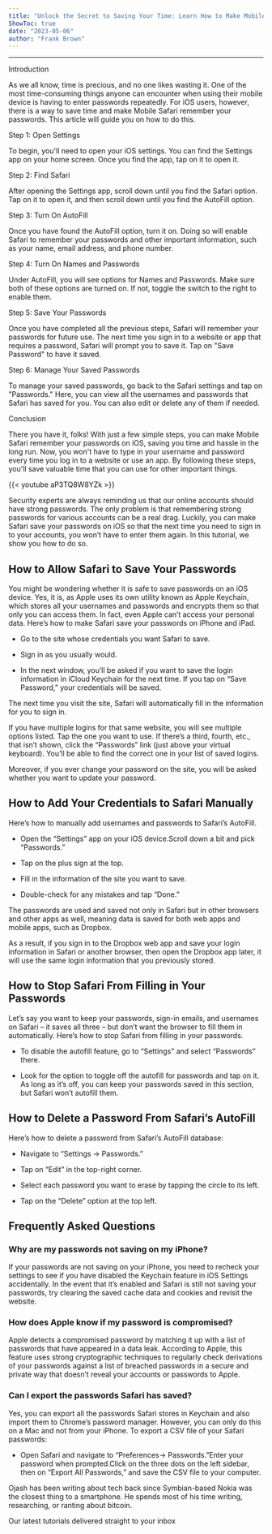 ```yaml
---
title: "Unlock the Secret to Saving Your Time: Learn How to Make Mobile Safari Remember Your Passwords on iOS!"
ShowToc: true 
date: "2023-05-06"
author: "Frank Brown"
---
```

*****
Introduction

As we all know, time is precious, and no one likes wasting it. One of the most time-consuming things anyone can encounter when using their mobile device is having to enter passwords repeatedly. For iOS users, however, there is a way to save time and make Mobile Safari remember your passwords. This article will guide you on how to do this.

Step 1: Open Settings

To begin, you'll need to open your iOS settings. You can find the Settings app on your home screen. Once you find the app, tap on it to open it.

Step 2: Find Safari

After opening the Settings app, scroll down until you find the Safari option. Tap on it to open it, and then scroll down until you find the AutoFill option.

Step 3: Turn On AutoFill

Once you have found the AutoFill option, turn it on. Doing so will enable Safari to remember your passwords and other important information, such as your name, email address, and phone number.

Step 4: Turn On Names and Passwords

Under AutoFill, you will see options for Names and Passwords. Make sure both of these options are turned on. If not, toggle the switch to the right to enable them.

Step 5: Save Your Passwords

Once you have completed all the previous steps, Safari will remember your passwords for future use. The next time you sign in to a website or app that requires a password, Safari will prompt you to save it. Tap on "Save Password" to have it saved.

Step 6: Manage Your Saved Passwords

To manage your saved passwords, go back to the Safari settings and tap on "Passwords." Here, you can view all the usernames and passwords that Safari has saved for you. You can also edit or delete any of them if needed.

Conclusion

There you have it, folks! With just a few simple steps, you can make Mobile Safari remember your passwords on iOS, saving you time and hassle in the long run. Now, you won't have to type in your username and password every time you log in to a website or use an app. By following these steps, you'll save valuable time that you can use for other important things.

{{< youtube aP3TQ8W8YZk >}} 



Security experts are always reminding us that our online accounts should have strong passwords. The only problem is that remembering strong passwords for various accounts can be a real drag. Luckily, you can make Safari save your passwords on iOS so that the next time you need to sign in to your accounts, you won’t have to enter them again. In this tutorial, we show you how to do so.
 
## How to Allow Safari to Save Your Passwords
 
You might be wondering whether it is safe to save passwords on an iOS device. Yes, it is, as Apple uses its own utility known as Apple Keychain, which stores all your usernames and passwords and encrypts them so that only you can access them. In fact, even Apple can’t access your personal data. Here’s how to make Safari save your passwords on iPhone and iPad.
 
- Go to the site whose credentials you want Safari to save.

 
- Sign in as you usually would.

 
- In the next window, you’ll be asked if you want to save the login information in iCloud Keychain for the next time. If you tap on “Save Password,” your credentials will be saved.

 
The next time you visit the site, Safari will automatically fill in the information for you to sign in.
 
If you have multiple logins for that same website, you will see multiple options listed. Tap the one you want to use. If there’s a third, fourth, etc., that isn’t shown, click the “Passwords” link (just above your virtual keyboard). You’ll be able to find the correct one in your list of saved logins.
 
Moreover, if you ever change your password on the site, you will be asked whether you want to update your password.
 
## How to Add Your Credentials to Safari Manually
 
Here’s how to manually add usernames and passwords to Safari’s AutoFill.
 
- Open the “Settings” app on your iOS device.Scroll down a bit and pick “Passwords.”

 
- Tap on the plus sign at the top.

 
- Fill in the information of the site you want to save.

 
- Double-check for any mistakes and tap “Done.”

 
The passwords are used and saved not only in Safari but in other browsers and other apps as well, meaning data is saved for both web apps and mobile apps, such as Dropbox.
 
As a result, if you sign in to the Dropbox web app and save your login information in Safari or another browser, then open the Dropbox app later, it will use the same login information that you previously stored.
 
## How to Stop Safari From Filling in Your Passwords
 
Let’s say you want to keep your passwords, sign-in emails, and usernames on Safari – it saves all three – but don’t want the browser to fill them in automatically. Here’s how to stop Safari from filling in your passwords.
 
- To disable the autofill feature, go to “Settings” and select “Passwords” there.

 
- Look for the option to toggle off the autofill for passwords and tap on it. As long as it’s off, you can keep your passwords saved in this section, but Safari won’t autofill them.

 
## How to Delete a Password From Safari’s AutoFill
 
Here’s how to delete a password from Safari’s AutoFill database:
 
- Navigate to “Settings -> Passwords.”

 
- Tap on “Edit” in the top-right corner.

 
- Select each password you want to erase by tapping the circle to its left.

 
- Tap on the “Delete” option at the top left.

 
## Frequently Asked Questions
 
### Why are my passwords not saving on my iPhone?
 
If your passwords are not saving on your iPhone, you need to recheck your settings to see if you have disabled the Keychain feature in iOS Settings accidentally. In the event that it’s enabled and Safari is still not saving your passwords, try clearing the saved cache data and cookies and revisit the website.
 
### How does Apple know if my password is compromised?
 
Apple detects a compromised password by matching it up with a list of passwords that have appeared in a data leak. According to Apple, this feature uses strong cryptographic techniques to regularly check derivations of your passwords against a list of breached passwords in a secure and private way that doesn’t reveal your accounts or passwords to Apple.
 
### Can I export the passwords Safari has saved?
 
Yes, you can export all the passwords Safari stores in Keychain and also import them to Chrome’s password manager. However, you can only do this on a Mac and not from your iPhone. To export a CSV file of your Safari passwords:
 
- Open Safari and navigate to “Preferences-> Passwords.”Enter your password when prompted.Click on the three dots on the left sidebar, then on “Export All Passwords,” and save the CSV file to your computer.

 
Ojash has been writing about tech back since Symbian-based Nokia was the closest thing to a smartphone. He spends most of his time writing, researching, or ranting about bitcoin.
 
Our latest tutorials delivered straight to your inbox




